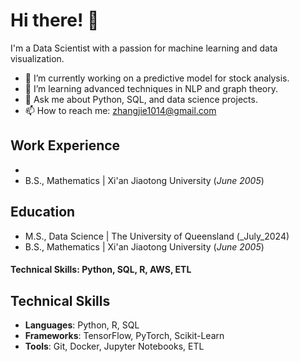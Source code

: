 # Hi there! 👋
I'm a Data Scientist with a passion for machine learning and data visualization.

- 🔭 I’m currently working on a predictive model for stock analysis.
- 🌱 I’m learning advanced techniques in NLP and graph theory.
- 💬 Ask me about Python, SQL, and data science projects.
- 📫 How to reach me: zhangjie1014@gmail.com

## Work Experience						       		
-         		
- B.S., Mathematics | Xi'an Jiaotong University (_June 2005_)

  
## Education						       		
- M.S., Data Science	| The University of Queensland (_July_2024)	 			        		
- B.S., Mathematics | Xi'an Jiaotong University (_June 2005_)

#### Technical Skills: Python, SQL, R, AWS, ETL




## Technical Skills
- **Languages**: Python, R, SQL
- **Frameworks**: TensorFlow, PyTorch, Scikit-Learn
- **Tools**: Git, Docker, Jupyter Notebooks, ETL
